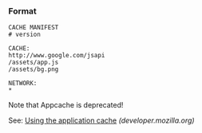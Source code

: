 ### Format

    CACHE MANIFEST
    # version

    CACHE:
    http://www.google.com/jsapi
    /assets/app.js
    /assets/bg.png

    NETWORK:
    *

Note that Appcache is deprecated!

See: [Using the application cache](https://developer.mozilla.org/en-US/docs/Web/HTML/Using_the_application_cache) *(developer.mozilla.org)*
